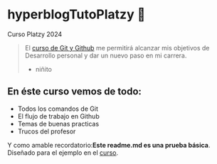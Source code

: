 # hyperblogTutoPlatzy 🧐
Curso Platzy 2024
>El [curso de Git y Github](https://platzi.com/home/clases/1557-git-github/19977-readmemd-es-una-excelente-practica/ "curso de Git y Github") me permitirá alcanzar mis objetivos de Desarrollo personal y dar un nuevo paso en mi carrera.
> - niñito

## En éste curso vemos de todo:
* Todos los comandos de Git
* El flujo de trabajo en Github
* Temas de buenas practicas
* Trucos del profesor

Y como amable recordatorio:**Este readme.md es una prueba básica**. Diseñado para el ejemplo en el [curso](https://platzi.com/home/clases/1557-git-github/19977-readmemd-es-una-excelente-practica/ "curso").